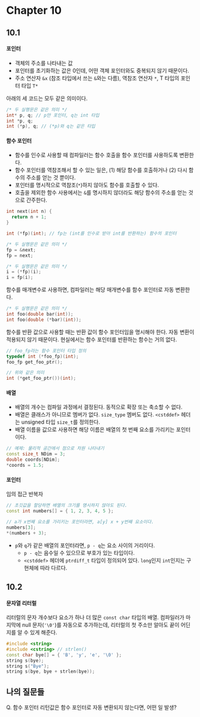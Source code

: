 # Chapter 10

## 10.1

#### 포인터

- 객체의 주소를 나타내는 값
- 포인터를 초기화하는 값은 0인데, 어떤 객체 포인터와도 중복되지 않기 때문이다.
- 주소 연산자 `&x` (참조 타입에서 쓰는 `&`와는 다름), 역참조 연산자 `*`, T 타입의 포인터 타입 `T*`

아래의 세 코드는 모두 같은 의미이다.

```cpp
/* 두 실행문은 같은 의미 */
int* p, q; // p만 포인터, q는 int 타입
int *p, q;
int (*p), q; // (*p)와 q는 같은 타입
```

#### 함수 포인터

- 함수를 인수로 사용할 때 컴파일러는 함수 호출을 함수 포인터를 사용하도록 변환한다.
- 함수 포인터를 역참조해서 할 수 있는 일은, (1) 해당 함수를 호출하거나 (2) 다시 함수의 주소를 얻는 것 뿐이다.
- 포인터를 명시적으로 역참조(`*`)하지 않아도 함수를 호출할 수 있다.
- 호출을 제외한 함수 사용에서는 `&`를 명시하지 않더라도 해당 함수의 주소를 얻는 것으로 간주한다.

```cpp
int next(int n) {
  return n + 1;
}

int (*fp)(int); // fp는 (int를 인수로 받아 int를 반환하는) 함수의 포인터

/* 두 실행문은 같은 의미 */
fp = &next;
fp = next;

/* 두 실행문은 같은 의미 */
i = (*fp)(i);
i = fp(i);
```

함수를 매개변수로 사용하면, 컴파일러는 해당 매개변수를 함수 포인터로 자동 변환한다.

```cpp
/* 두 실행문은 같은 의미 */
int foo(double bar(int));
int foo(double (*bar)(int));
```

함수를 반환 값으로 사용할 때는 반환 값이 함수 포인터임을 명시해야 한다. 자동 변환이 적용되지 않기 때문이다. 현실에서는 함수 포인터를 반환하는 함수는 거의 없다.

```cpp
// foo_fp라는 함수 포인터 타입 정의
typedef int (*foo_fp)(int);
foo_fp get_foo_ptr();

// 위와 같은 의미
int (*get_foo_ptr())(int);
```

#### 배열

- 배열의 개수는 컴파일 과정에서 결정된다. 동적으로 확장 또는 축소할 수 없다.
- 배열은 클래스가 아니므로 멤버가 없다. `size_type` 멤버도 없다. `<cstddef>` 헤더는 unsigned 타입 `size_t`를 정의한다.
- 배열 이름을 값으로 사용하면 해당 이름은 배열의 첫 번째 요소를 가리키는 포인터이다.

```cpp
// 예제: 물리적 공간에서 점으로 차원 나타내기
const size_t NDim = 3;
double coords[NDim];
*coords = 1.5;
```

#### 포인터

임의 접근 반복자

```cpp
// 초깃값을 할당하면 배열의 크기를 명시하지 않아도 된다.
const int numbers[] = { 1, 2, 3, 4, 5 };

// a가 x번째 요소를 가리키는 포인터라면, a[y] x + y번째 요소이다.
numbers[3];
*(numbers + 3);
```

- `p`와 `q`가 같은 배열의 포인터라면, `p - q`는 요소 사이의 거리이다.
  - `p - q`는 음수일 수 있으므로 부호가 있는 타입이다.
  - `<cstddef>` 헤더에 `ptrdiff_t` 타입이 정의되어 있다. `long`인지 `int`인지는 구현체에 따라 다르다.

## 10.2

#### 문자열 리터럴

리터럴의 문자 개수보다 요소가 하나 더 많은 `const char` 타입의 배열. 컴파일러가 마지막에 null 문자(`'\0'`)를 자동으로 추가하는데, 리터럴의 첫 주소만 알아도 끝이 어딘지를 알 수 있게 해준다.

```cpp
#include <string>
#include <cstring> // strlen()
const char bye[] = { 'B', 'y', 'e', '\0' };
string s(bye);
string s("Bye");
string s(bye, bye + strlen(bye));
```

## 나의 질문들

Q. 함수 포인터 리턴값은 함수 포인터로 자동 변환되지 않는다면, 어떤 일 발생?
